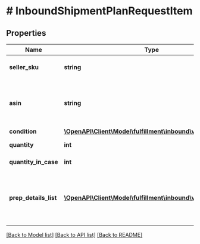# # InboundShipmentPlanRequestItem

## Properties

Name | Type | Description | Notes
------------ | ------------- | ------------- | -------------
**seller_sku** | **string** | The seller SKU of the item. |
**asin** | **string** | The Amazon Standard Identification Number (ASIN) of the item. |
**condition** | [**\OpenAPI\Client\Model\fulfillment\inbound\v0\Condition**](Condition.md) |  |
**quantity** | **int** | The item quantity. |
**quantity_in_case** | **int** | The item quantity. | [optional]
**prep_details_list** | [**\OpenAPI\Client\Model\fulfillment\inbound\v0\PrepDetails[]**](PrepDetails.md) | A list of preparation instructions and who is responsible for that preparation. | [optional]

[[Back to Model list]](../../README.md#models) [[Back to API list]](../../README.md#endpoints) [[Back to README]](../../README.md)
